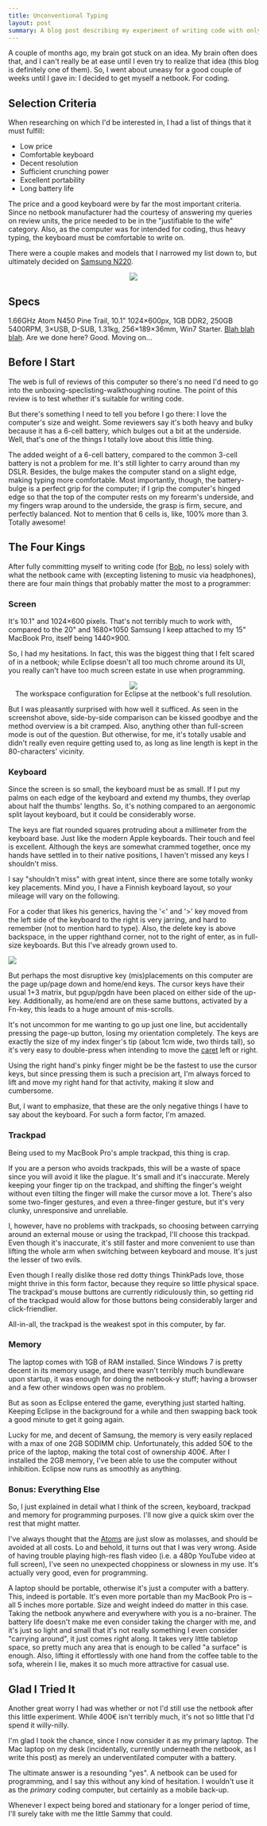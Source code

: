 ```yaml
---
title: Unconventional Typing
layout: post
summary: A blog post describing my experiment of writing code with only a netbook at hand.
---
```


A couple of months ago, my brain got stuck on an idea. My brain often does that, and I can't really be at ease until I even try to realize that idea (this blog is definitely one of them). So, I went about uneasy for a good couple of weeks until I gave in: I decided to get myself a netbook. For coding.

## Selection Criteria

When researching on which I'd be interested in, I had a list of things that it must fulfill:

* Low price
* Comfortable keyboard
* Decent resolution
* Sufficient crunching power
* Excellent portability
* Long battery life

The price and a good keyboard were by far the most important criteria. Since no netbook manufacturer had the courtesy of answering my queries on review units, the price needed to be in the "justifiable to the wife" category. Also, as the computer was for intended for coding, thus heavy typing, the keyboard must be comfortable to write on.

There were a couple makes and models that I narrowed my list down to, but ultimately decided on [Samsung N220](http://www.google.fi/search?q=samsung+n220).

<div style="text-align: center"><img src="/media/unconventional-typing/samsung_n200.jpg"></div>

## Specs

1.66GHz Atom N450 Pine Trail, 10.1" 1024&times;600px, 1GB DDR2, 250GB 5400RPM, 3&times;USB, D-SUB, 1.31kg, 256&times;189&times;36mm, Win7 Starter. [Blah blah blah](http://www.youtube.com/results?search_query=samsung+n220+review). Are we done here? Good. Moving on&hellip;

## Before I Start

The web is full of reviews of this computer so there's no need I'd need to go into the unboxing-speclisting-walkthoughing routine. The point of this review is to test whether it's suitable for writing code.

But there's something I need to tell you before I go there: I love the computer's size and weight. Some reviewers say it's both heavy and bulky because it has a 6-cell battery, which bulges out a bit at the underside. Well, that's one of the things I totally love about this little thing.

The added weight of a 6-cell battery, compared to the common 3-cell battery is not a problem for me. It's still lighter to carry around than my DSLR. Besides, the bulge makes the computer stand on a slight edge, making typing more comfortable. Most importantly, though, the battery-bulge is a perfect grip for the computer; if I grip the computer's hinged edge so that the top of the computer rests on my forearm's underside, and my fingers wrap around to the underside, the grasp is firm, secure, and perfectly balanced. Not to mention that 6 cells is, like, 100% more than 3. Totally awesome!

## The Four Kings

After fully committing myself to writing code (for [Bob](http://wiki.github.com/wolfie/Bob/), no less) solely with what the netbook came with (excepting listening to music via headphones), there are four main things that probably matter the most to a programmer:

### Screen

It's 10.1" and 1024&times;600 pixels. That's not terribly much to work with, compared to the 20" and 1680&times;1050 Samsung I keep attached to my 15" MacBook Pro, itself being 1440&times;900.

So, I had my hesitations. In fact, this was the biggest thing that I felt scared of in a netbook; while Eclipse doesn't all too much chrome around its UI, you really can't have too much screen estate in use when programming.

<div style="text-align:center"><img src="/media/unconventional-typing/netbook-eclipse.png"/>
<div class="caption">The workspace configuration for Eclipse at the netbook's full resolution.</div>
</div>

But I was pleasantly surprised with how well it sufficed. As seen in the screenshot above, side-by-side comparison can be kissed goodbye and the method overview is a bit cramped. Also, anything other than full-screen mode is out of the question. But otherwise, for me, it's totally usable and didn't really even require getting used to, as long as line length is kept in the 80-characters' vicinity.

### Keyboard

Since the screen is so small, the keyboard must be as small. If I put my palms on each edge of the keyboard and extend my thumbs, they overlap about half the thumbs' lengths. So, it's nothing compared to an aergonomic split layout keyboard, but it could be considerably worse.

The keys are flat rounded squares protruding about a millimeter from the keyboard base. Just like the modern Apple keyboards. Their touch and feel is excellent. Although the keys are somewhat crammed together, once my hands have settled in to their native positions, I haven't missed any keys I shouldn't miss.

I say "shouldn't miss" with great intent, since there are some totally wonky key placements. Mind you, I have a Finnish keyboard layout, so your mileage will vary on the following. 

For a coder that likes his generics, having the '<' and '>' key moved from the left side of the keyboard to the right is very jarring, and hard to remember (not to mention hard to type). Also, the delete key is above backspace, in the upper righthand corner, not to the right of enter, as in full-size keyboards. But this I've already grown used to.

<img class="right" src="/media/unconventional-typing/cursorkeys.jpg"/>

But perhaps the most disruptive key (mis)placements on this computer are the page up/page down and home/end keys. The cursor keys have their usual 1+3 matrix, but pgup/pgdn have been placed on either side of the up-key. Additionally, as home/end are on these same buttons, activated by a Fn-key, this leads to a huge amount of mis-scrolls. 

It's not uncommon for me wanting to go up just one line, but accidentally pressing the page-up button, losing my orientation completely. The keys are exactly the size of my index finger's tip (about 1cm wide, two thirds tall), so it's very easy to double-press when intending to move the [caret][caret] left or right.

[caret]: http://en.wikipedia.org/wiki/Cursor_(computers)

Using the right hand's pinky finger might be be the fastest to use the cursor keys, but since pressing them is such a precision art, I'm always forced to lift and move my right hand for that activity, making it slow and cumbersome. 

But, I want to emphasize, that these are the only negative things I have to say about the keyboard. For such a form factor, I'm amazed.

### Trackpad

Being used to my MacBook Pro's ample trackpad, this thing is crap. 

If you are a person who avoids trackpads, this will be a waste of space since you will avoid it like the plague. It's small and it's inaccurate. Merely keeping your finger tip on the trackpad, and shifting the finger's weight without even tilting the finger will make the cursor move a lot. There's also some two-finger gestures, and even a three-finger gesture, but it's very clunky, unresponsive and unreliable.

I, however, have no problems with trackpads, so choosing between carrying around an external mouse or using the trackpad, I'll choose this trackpad. Even though it's inaccurate, it's still faster and more convenient to use than lifting the whole arm when switching between keyboard and mouse. It's just the lesser of two evils.

Even though I really dislike those red dotty things ThinkPads love, those might thrive in this form factor, because they require so little physical space. The trackpad's mouse buttons are currently ridiculously thin, so getting rid of the trackpad would allow for those buttons being considerably larger and click-friendlier.

All-in-all, the trackpad is the weakest spot in this computer, by far.

### Memory

The laptop comes with 1GB of RAM installed. Since Windows 7 is pretty decent in its memory usage, and there wasn't terribly much bundleware upon startup, it was enough for doing the netbook-y stuff; having a browser and a few other windows open was no problem.

But as soon as Eclipse entered the game, everything just started halting. Keeping Eclipse in the background for a while and then swapping back took a good  minute to get it going again.

Lucky for me, and decent of Samsung, the memory is very easily replaced with a max of one 2GB SODIMM chip. Unfortunately, this added 50&euro; to the price of the laptop, making the total cost of ownership 400&euro;. After I installed the 2GB memory, I've been able to use the computer without inhibition. Eclipse now runs as smoothly as anything.

### Bonus: Everything Else

So, I just explained in detail what I think of the screen, keyboard, trackpad and memory for programming purposes. I'll now give a quick skim over the rest that might matter.

I've always thought that the [Atoms](http://en.wikipedia.org/wiki/Intel_Atom) are just slow as molasses, and should be avoided at all costs. Lo and behold, it turns out that I was very wrong. Aside of having trouble playing high-res flash video (i.e. a 480p YouTube video at full screen), I've seen no unexpected choppiness or slowness in my use. It's actually very good, even for programming.

A laptop should be portable, otherwise it's just a computer with a battery. This, indeed is portable. It's even more portable than my MacBook Pro is &ndash; all 5 inches more portable. Size and weight indeed do matter in this case. Taking the netbook anywhere and everywhere with you is a no-brainer. The battery life doesn't make me even consider taking the charger with me, and it's just so light and small that it's not really something I even consider "carrying around", it just comes right along. It takes very little tabletop space, so pretty much any area that is enough to be called "a surface" is enough. Also, lifting it effortlessly with one hand from the coffee table to the sofa, wherein I lie, makes it so much more attractive for casual use.

## Glad I Tried It

Another great worry I had was whether or not I'd still use the netbook after this little experiment. While 400&euro; isn't terribly much, it's not so little that I'd spend it willy-nilly.

I'm glad I took the chance, since I now consider it as my primary laptop. The Mac laptop on my desk (incidentally, currently underneath the netbook, as I write this post) as merely an underventilated computer with a battery.

The ultimate answer is a resounding "yes". A netbook can be used for programming, and I say this without any kind of hesitation. I wouldn't use it as the _primary_ coding computer, but certainly as a mobile back-up.

Whenever I expect being bored and stationary for a longer period of time, I'll surely take with me the little Sammy that could.
